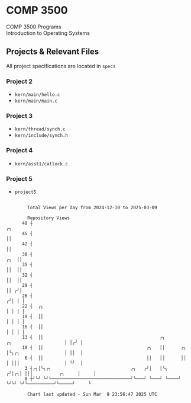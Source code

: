 # COMP 3500
COMP 3500 Programs  
Introduction to Operating Systems  
## Projects & Relevant Files
All project specifications are located in `specs`
### Project 2
- `kern/main/hello.c`
- `kern/main/main.c`
### Project 3
- `kern/thread/synch.c`
- `kern/include/synch.h`
### Project 4
- `kern/asst1/catlock.c`
### Project 5
- `project5`

```

        Total Views per Day from 2024-12-10 to 2025-03-09

        Repository Views
      48 ┼                                                                                       ╭╮
      45 ┤                                                                                       ││
      42 ┤                                                                                       ││
      38 ┤                                                                                   ╭╮  ││
      35 ┤                                                                                   ││  ││
      32 ┤                                                                                   ││  ││
      29 ┤                                                                                   ││ ╭╯│
      26 ┤                                                                                  ╭╯│ │ │
      22 ┤  ╭╮                                                                              │ │ │ │
      19 ┤  ││                                                                              │ │ │ │
      16 ┤  ││                                                                              │ │ │ │
      13 ┤  ││                                            ╭╮          ╭╮                    │ │╭╯ │
      10 ┤  ││                                       ╭╮   ││      ╭╮  │╰╮╭╮                 │ ││  │
       6 ┤  ││                                       ││   ││      ││  │ │││                 │ ╰╯  │
       3 ┤╭╮│╰╮╭╮                              ╭╮   ╭╯│   │╰╮    ╭╯│╭╮│ │││          ╭╮     │     │
       0 ┼╯╰╯ ╰╯╰──────────────────────────────╯╰───╯ ╰───╯ ╰────╯ ╰╯╰╯ ╰╯╰──────────╯╰─────╯     ╰

        Chart last updated - Sun Mar  9 23:56:47 2025 UTC
        
```
